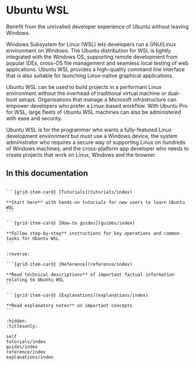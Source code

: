 # Ubuntu WSL

Benefit from the unrivalled developer experience of Ubuntu without leaving
Windows.

Windows Subsystem for Linux (WSL) lets developers run a GNU/Linux environment
on Windows. The Ubuntu distribution for WSL is tightly integrated with the
Windows OS, supporting remote development from popular IDEs, cross-OS file
management and seamless local testing of web applications. Ubuntu WSL provides
a high-quality command line interface that is also suitable for launching
Linux-native graphical applications.

Ubuntu WSL can be used to build projects in a performant Linux environment
without the overhead of traditional virtual machine or dual-boot setups.
Organisations that manage a Microsoft infrastructure can empower developers who
prefer a Linux-based workflow. With Ubuntu Pro for WSL, large fleets of Ubuntu
WSL machines can also be administered with ease and security.

Ubuntu WSL is for the programmer who wants a fully-featured Linux development
environment but must use a Windows device, the system administrator who
requires a secure way of supporting Linux on hundreds of Windows machines, and
the cross-platform app developer who needs to create projects that work on
Linux, Windows and the browser.

## In this documentation

````{grid} 1 1 2 2

```{grid-item-card} [Tutorials](tutorials/index)

**Start here** with hands-on tutorials for new users to learn Ubuntu WSL
```

```{grid-item-card} [How-to guides](guides/index)

**Follow step-by-step** instructions for key operations and common tasks for Ubuntu WSL
```

````

````{grid} 1 1 2 2
:reverse:

```{grid-item-card} [Reference](reference/index)

**Read technical descriptions** of important factual information relating to Ubuntu WSL
```

```{grid-item-card} [Explanations](explanations/index)

**Read explanatory notes** on important concepts
```

````


```{toctree}
:hidden:
:titlesonly:

self
tutorials/index
guides/index
reference/index
explanations/index
```
